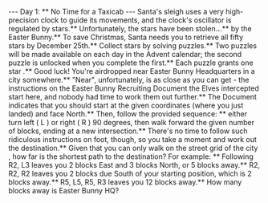 --- Day 1: ** No Time for a Taxicab ---
Santa's sleigh uses a
very high-precision clock
to guide its movements, and the clock's oscillator is regulated by stars.** Unfortunately, the stars have been stolen.**.**.** by the Easter Bunny.**  To save Christmas, Santa needs you to retrieve all
fifty stars
by December 25th.**
Collect stars by solving puzzles.**  Two puzzles will be made available on each day in the Advent calendar; the second puzzle is unlocked when you complete the first.**  Each puzzle grants
one star
.** Good luck!
You're airdropped near
Easter Bunny Headquarters
in a city somewhere.**  "Near", unfortunately, is as close as you can get - the instructions on the Easter Bunny Recruiting Document the Elves intercepted start here, and nobody had time to work them out further.**
The Document indicates that you should start at the given coordinates (where you just landed) and face North.**  Then, follow the provided sequence: ** either turn left (
L
) or right (
R
) 90 degrees, then walk forward the given number of blocks, ending at a new intersection.**
There's no time to follow such ridiculous instructions on foot, though, so you take a moment and work out the destination.**  Given that you can only walk on the
street grid of the city
, how far is the shortest path to the destination?
For example: **
Following
R2, L3
leaves you
2
blocks East and
3
blocks North, or
5
blocks away.**
R2, R2, R2
leaves you
2
blocks due South of your starting position, which is
2
blocks away.**
R5, L5, R5, R3
leaves you
12
blocks away.**
How many blocks away
is Easter Bunny HQ?

